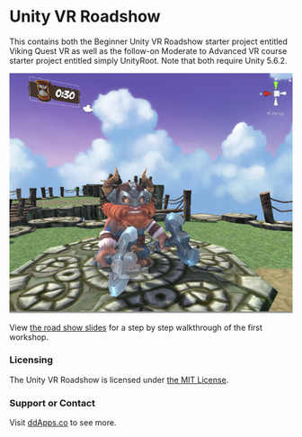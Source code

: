 # Unity VR Roadshow
This contains both the Beginner Unity VR Roadshow starter project entitled Viking Quest VR as well as the follow-on Moderate to Advanced VR course starter project entitled simply UnityRoot. Note that both require Unity 5.6.2.

![](art/VikingQuestVR.png?raw=true)

View [the road show slides](/slides/VikingQuestVR_Cycles_DM.pptx.pdf) for a step by step walkthrough of the first workshop.

### Licensing
The Unity VR Roadshow is licensed under [the MIT License](LICENSE).

### Support or Contact
Visit [ddApps.co](http://ddapps.co) to see more.
